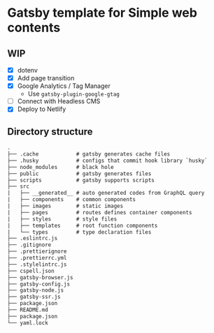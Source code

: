 # Gatsby template for Simple web contents

## WIP

- [x] dotenv
- [x] Add page transition
- [x] Google Analytics / Tag Manager
  - Use `gatsby-plugin-google-gtag`
- [ ] Connect with Headless CMS
- [x] Deploy to Netlify

## Directory structure

```txt
.
├── .cache            # gatsby generates cache files
├── .husky            # configs that commit hook library `husky`
├── node_modules      # black hole
├── public            # gatsby generates files
├── scripts           # gatsby supports scripts
├── src
|   ├── __generated__ # auto generated codes from GraphQL query
|   ├── components    # common components
|   ├── images        # static images
|   ├── pages         # routes defines container components
|   ├── styles        # style files
|   ├── templates     # root function components
|   └── types         # type declaration files
├── .eslintrc.js
├── .gitignore
├── .prettierignore
├── .prettierrc.yml
├── .stylelintrc.js
├── cspell.json
├── gatsby-browser.js
├── gatsby-config.js
├── gatsby-node.js
├── gatsby-ssr.js
├── package.json
├── README.md
├── package.json
└── yaml.lock
```
